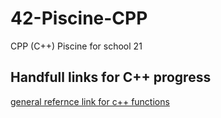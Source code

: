# 42-Piscine-CPP
CPP (C++) Piscine for school 21

## Handfull links for C++ progress
[general refernce link for c++ functions](www,cplusplus.com)